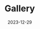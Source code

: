 ---
# Leave the homepage title empty to use the site title
title: Gallery
date: 2023-12-29
type: landing

sections:
  - block: markdown
    content:
      title: Gallery
      subtitle: ''
      text: |-
        {{< gallery album="demo" >}}
    design:
      columns: '1'
---